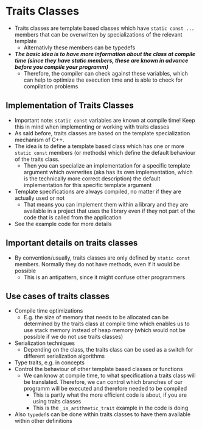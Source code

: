 # Traits Classes
+ Traits classes are template based classes which have `static const ...` members that can be overwritten by specializations of the relevant template
    - Alternativly these members can be typedefs
+ ***The basic idea is to have more information about the class at compile time (since they have static members, these are known in advance before you compile your programm)***
    - Therefore, the compiler can check against these variables, which can help to optimize the execution time and is able to check for compilation problems

## Implementation of Traits Classes
+ Important note: `static const` variables are known at compile time! Keep this in mind when implementing or working with traits classes
+ As said before, traits classes are based on the template specialization mechanism of C++.
+ The idea is to define a template based class which has one or more `static const` members (or methods) which define the default behaviour of the traits class.
    - Then you can specialize an implementation for a specific template argument which overwrites (aka has its own implementation, which is the technically more correct description) the default implementation for this specific template argument
+ Template specifications are always compiled, no matter if they are actually used or not
    - That means you can implement them within a library and they are available in a project that uses the library even if they not part of the code that is called from the application
+ See the example code for more details

## Important details on traits classes
+ By convention/usually, traits classes are only defined by `static const` members. Normally they do not have methods, even if it would be possible
    - This is an antipattern, since it might confuse other programmers

## Use cases of traits classes
+ Compile time optimizations
    - E.g. the size of memory that needs to be allocated can be determined by the traits class at compile time which enables us to use stack memory instead of heap memory (which would not be possible if we do not use traits classes)
+ Serialization techniques
    - Depending on the class, the traits class can be used as a switch for different serialization algorithms
+ Type traits, e.g. in concepts
+ Control the behaviour of other template based classes or functions
    - We can know at compile time, to what specification a traits class will be translated. Therefore, we can control which branches of our programm will be executed and therefore needed to be compiled
        - This is partly what the more efficient code is about, if you are using traits classes
        - This is the `_is_arithmetic_trait` example in the code is doing
+ Also `typedef`s can be done within traits classes to have them available within other definitions